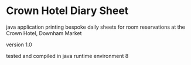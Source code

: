 # Crown Hotel Diary Sheet
java application printing bespoke daily sheets for room reservations at the Crown Hotel, Downham Market

version 1.0

tested and compiled in java runtime environment 8
